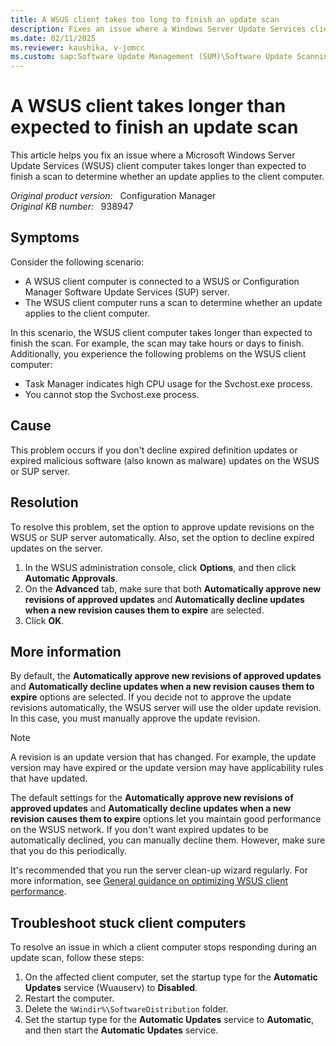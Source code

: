 ```yaml
---
title: A WSUS client takes too long to finish an update scan
description: Fixes an issue where a Windows Server Update Services client computer takes longer than expected to finish a scan to determine whether an update applies to the client computer.
ms.date: 02/11/2025
ms.reviewer: kaushika, v-jomcc
ms.custom: sap:Software Update Management (SUM)\Software Update Scanning
---
```

# A WSUS client takes longer than expected to finish an update scan

This article helps you fix an issue where a Microsoft Windows Server Update Services (WSUS) client computer takes longer than expected to finish a scan to determine whether an update applies to the client computer.

_Original product version:_ &nbsp; Configuration Manager  
_Original KB number:_ &nbsp; 938947

## Symptoms

Consider the following scenario:

- A WSUS client computer is connected to a WSUS or Configuration Manager Software Update Services (SUP) server.
- The WSUS client computer runs a scan to determine whether an update applies to the client computer.

In this scenario, the WSUS client computer takes longer than expected to finish the scan. For example, the scan may take hours or days to finish. Additionally, you experience the following problems on the WSUS client computer:

- Task Manager indicates high CPU usage for the Svchost.exe process.
- You cannot stop the Svchost.exe process.

## Cause

This problem occurs if you don't decline expired definition updates or expired malicious software (also known as malware) updates on the WSUS or SUP server.

## Resolution

To resolve this problem, set the option to approve update revisions on the WSUS or SUP server automatically. Also, set the option to decline expired updates on the server.

1. In the WSUS administration console, click **Options**, and then click **Automatic Approvals**.
1. On the **Advanced** tab, make sure that both **Automatically approve new revisions of approved updates** and **Automatically decline updates when a new revision causes them to expire** are selected.
1. Click **OK**.

## More information

By default, the **Automatically approve new revisions of approved updates** and **Automatically decline updates when a new revision causes them to expire** options are selected. If you decide not to approve the update revisions automatically, the WSUS server will use the older update revision. In this case, you must manually approve the update revision.

> [!NOTE]
> A revision is an update version that has changed. For example, the update version may have expired or the update version may have applicability rules that have updated.

The default settings for the **Automatically approve new revisions of approved updates** and **Automatically decline updates when a new revision causes them to expire** options let you maintain good performance on the WSUS network. If you don't want expired updates to be automatically declined, you can manually decline them. However, make sure that you do this periodically.

It's recommended that you run the server clean-up wizard regularly. For more information, see [General guidance on optimizing WSUS client performance](optimize-wsus-client-performance.md).

## Troubleshoot stuck client computers

To resolve an issue in which a client computer stops responding during an update scan, follow these steps:

1. On the affected client computer, set the startup type for the **Automatic Updates** service (Wuauserv) to **Disabled**.
2. Restart the computer.
3. Delete the `%Windir%\SoftwareDistribution` folder.
4. Set the startup type for the **Automatic Updates** service to **Automatic**, and then start the **Automatic Updates** service.
